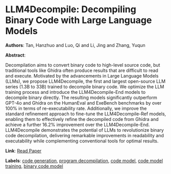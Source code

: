 # LLM4Decompile: Decompiling Binary Code with Large Language Models

**Authors**: Tan, Hanzhuo and Luo, Qi and Li, Jing and Zhang, Yuqun

**Abstract**:

Decompilation aims to convert binary code to high-level source code, but traditional tools like Ghidra often produce results that are difficult to read and execute. Motivated by the advancements in Large Language Models (LLMs), we propose LLM4Decompile, the first and largest open-source LLM series (1.3B to 33B) trained to decompile binary code. We optimize the LLM training process and introduce the LLM4Decompile-End models to decompile binary directly. The resulting models significantly outperform GPT-4o and Ghidra on the HumanEval and ExeBench benchmarks by over 100% in terms of re-executability rate. Additionally, we improve the standard refinement approach to fine-tune the LLM4Decompile-Ref models, enabling them to effectively refine the decompiled code from Ghidra and achieve a further 16.2% improvement over the LLM4Decompile-End. LLM4Decompile demonstrates the potential of LLMs to revolutionize binary code decompilation, delivering remarkable improvements in readability and executability while complementing conventional tools for optimal results.

**Link**: [Read Paper](https://aclanthology.org/2024.emnlp-main.203)

**Labels**: [code generation](../../labels/code_generation.md), [program decompilation](../../labels/program_decompilation.md), [code model](../../labels/code_model.md), [code model training](../../labels/code_model_training.md), [binary code model](../../labels/binary_code_model.md)

